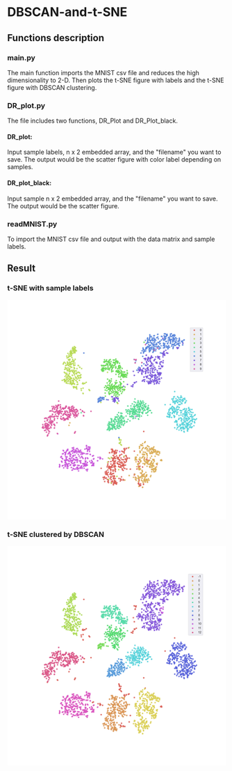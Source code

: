 # DBSCAN-and-t-SNE

## Functions description
### main.py
The main function imports the MNIST csv file and reduces the high dimensionality to 2-D.
Then plots the t-SNE figure with labels and the t-SNE figure with DBSCAN clustering.

### DR_plot.py
The file includes two functions, DR_Plot and DR_Plot_black. 

#### DR_plot:
Input sample labels, n x 2 embedded array, and the "filename" you want to save.
The output would be the scatter figure with color label depending on samples.

#### DR_plot_black:
Input sample n x 2 embedded array, and the "filename" you want to save.
The output would be the scatter figure.

### readMNIST.py
To import the MNIST csv file and output with the data matrix and sample labels.

## Result
### t-SNE with sample labels
![Image description](https://github.com/NTUEEboy/DBSCAN-and-t-SNE/blob/master/figure/tsne.png)
### t-SNE clustered by DBSCAN
![Image description](https://github.com/NTUEEboy/DBSCAN-and-t-SNE/blob/master/figure/clustering_tsne.png)
